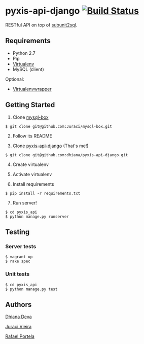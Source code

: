 # pyxis-api-django [![Build Status](https://snap-ci.com/dhiana/pyxis-api-django/branch/master/build_image)](https://snap-ci.com/dhiana/pyxis-api-django/branch/master)
RESTful API on top of [subunit2sql](https://github.com/openstack-infra/subunit2sql).

## Requirements

* Python 2.7
* Pip
* [Virtualenv](https://virtualenv.pypa.io/en/latest/)
* MySQL (client)

Optional:

* [Virtualenvwrapper](http://virtualenvwrapper.readthedocs.org/en/latest/)

## Getting Started

1. Clone [mysql-box](https://github.com/Juraci/mysql-box)

  ```
  $ git clone git@github.com:Juraci/mysql-box.git
  ```
2. Follow its README

3. Clone [pyxis-api-django](https://github.com/dhiana/pyxis-api-django) (That's me!)
  ```
  $ git clone git@github.com:dhiana/pyxis-api-django.git
  ```
4. Create virtualenv

5. Activate virtualenv

6. Install requirements

  ```
  $ pip install -r requirements.txt
  ```
7. Run server!

  ```
  $ cd pyxis_api
  $ python manage.py runserver
  ```

## Testing

### Server tests
```
$ vagrant up
$ rake spec
```


### Unit tests
```
$ cd pyxis_api
$ python manage.py test
```

## Authors

[Dhiana Deva](https://github.com/dhiana)

[Juraci Vieira](https://github.com/Juraci)

[Rafael Portela](https://github.com/rafaelportela)
